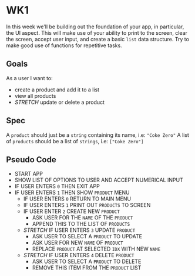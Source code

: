 # WK1
In this week we'll be building out the foundation of your app, in particular, the UI aspect.
This will make use of your ability to print to the screen, clear the screen, accept user input, and create a basic `list` data structure.
Try to make good use of functions for repetitive tasks.
## Goals
As a user I want to:
- create a product and add it to a list
- view all products
- _STRETCH_ update or delete a product
## Spec
A `product` should just be a `string` containing its name, i.e: `"Coke Zero"`
A list of `products` should be a list of `strings`, i.e: `["Coke Zero"]`
## Pseudo Code
- START APP
- SHOW LIST OF OPTIONS TO USER AND ACCEPT NUMERICAL INPUT
- IF USER ENTERS `0` THEN EXIT APP
- IF USER ENTERS `1` THEN SHOW `PRODUCT` MENU
  - IF USER ENTERS `0` RETURN TO MAIN MENU
  - IF USER ENTERS `1` PRINT OUT `PRODUCTS` TO SCREEN
  - IF USER ENTER `2` CREATE NEW `PRODUCT`
    - ASK USER FOR THE `NAME` OF THE `PRODUCT`
    - APPEND THIS TO THE LIST OF `PRODUCTS`
  - _STRETCH_ IF USER ENTERS `3` UPDATE `PRODUCT`
    - ASK USER TO SELECT A `PRODUCT` TO UPDATE
    - ASK USER FOR NEW `NAME` OF `PRODUCT`
    - REPLACE `PRODUCT` AT SELECTED `IDX` WITH NEW `NAME`
  - _STRETCH_ IF USER ENTERS `4` DELETE `PRODUCT`
    - ASK USER TO SELECT A `PRODUCT` TO DELETE
    - REMOVE THIS ITEM FROM THE `PRODUCT` LIST